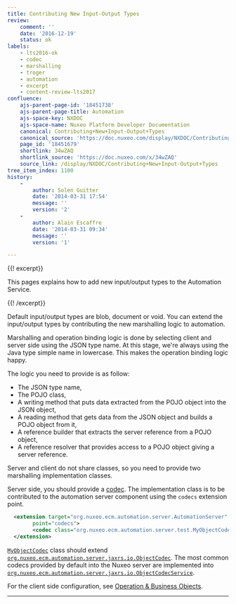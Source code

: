 ```yaml
---
title: Contributing New Input-Output Types
review:
    comment: ''
    date: '2016-12-19'
    status: ok
labels:
    - lts2016-ok
    - codec
    - marshalling
    - troger
    - automation
    - excerpt
    - content-review-lts2017
confluence:
    ajs-parent-page-id: '18451738'
    ajs-parent-page-title: Automation
    ajs-space-key: NXDOC
    ajs-space-name: Nuxeo Platform Developer Documentation
    canonical: Contributing+New+Input-Output+Types
    canonical_source: 'https://doc.nuxeo.com/display/NXDOC/Contributing+New+Input-Output+Types'
    page_id: '18451679'
    shortlink: 34wZAQ
    shortlink_source: 'https://doc.nuxeo.com/x/34wZAQ'
    source_link: /display/NXDOC/Contributing+New+Input-Output+Types
tree_item_index: 1100
history:
    -
        author: Solen Guitter
        date: '2014-03-31 17:54'
        message: ''
        version: '2'
    -
        author: Alain Escaffre
        date: '2014-03-31 09:34'
        message: ''
        version: '1'

---
```

{{! excerpt}}

This pages explains how to add new input/output types to the Automation Service.

{{! /excerpt}}

Default input/output types are blob, document or void. You can extend the input/output types by contributing the new marshalling logic to automation.

Marshalling and operation binding logic is done by selecting client and server side using the JSON type name. At this stage, we're always using the Java type simple name in lowercase. This makes the operation binding logic happy.

The logic you need to provide is as follow:

*   The JSON type name,
*   The POJO class,
*   A writing method that puts data extracted from the POJO object into the JSON object,
*   A reading method that gets data from the JSON object and builds a POJO object from it,
*   A reference builder that extracts the server reference from a POJO object,
*   A reference resolver that provides access to a POJO object giving a server reference.

Server and client do not share classes, so you need to provide two marshalling implementation classes.

Server side, you should provide a [codec](http://explorer.nuxeo.org/nuxeo/site/distribution/latest/viewExtensionPoint/org.nuxeo.ecm.automation.server.AutomationServer--codecs). The implementation class is to be contributed to the automation server component using the `codecs` extension point.

```xml
  <extension target="org.nuxeo.ecm.automation.server.AutomationServer"
        point="codecs">
        <codec class="org.nuxeo.ecm.automation.server.test.MyObjectCodec" />
  </extension>
```

[`MyObjectCodec`](https://github.com/nuxeo/nuxeo-features/blob/master/nuxeo-automation/nuxeo-automation-test/src/test/java/org/nuxeo/ecm/automation/server/test/MyObjectCodec.java) class should extend [`org.nuxeo.ecm.automation.server.jaxrs.io.ObjectCodec`](https://github.com/nuxeo/nuxeo-features/blob/master/nuxeo-automation/nuxeo-automation-io/src/main/java/org/nuxeo/ecm/automation/io/services/codec/ObjectCodec.java). The most common codecs provided by default into the Nuxeo server are implemented into [`org.nuxeo.ecm.automation.server.jaxrs.io.ObjectCodecService`](https://github.com/nuxeo/nuxeo-features/blob/master/nuxeo-automation/nuxeo-automation-io/src/main/java/org/nuxeo/ecm/automation/io/services/codec/ObjectCodecService.java).

For the client side configuration, see [Operation & Business Objects](https://github.com/nuxeo/nuxeo-java-client#operation--business-objects).

* * *

